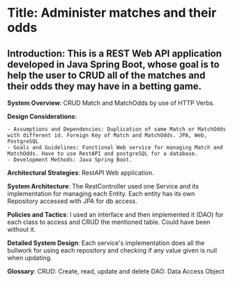 # Title: Administer matches and their odds

## Introduction: This is a REST Web API application developed in Java Spring Boot, whose goal is to help the user to CRUD all of the matches and their odds they may have in a betting game.

**System Overview**: CRUD Match and MatchOdds by use of HTTP Verbs.

**Design Considerations**:

    - Assumptions and Dependencies: Duplication of same Match or MatchOdds with different id. Foreign Key of Match and MatchOdds. JPA, Web, PostgreSQL
    - Goals and Guidelines: Functional Web service for managing Match and MatchOdds. Have to use RestAPI and postgreSQL for a database.
    - Development Methods: Java Spring Boot.
    
**Architectural Strategies**: RestAPI Web application.

**System Architecture**: The RestController used one Service and its implementation for managing each Entity. Each entity has its own Repository accessed with JPA for db access.

**Policies and Tactics**: I used an interface and then implemented it (DAO) for each class to access and CRUD the mentioned table. Could have been without it.

**Detailed System Design**: Each service's implementation does all the bullwork for using each repository and checking if any value given is null when updating.

**Glossary**:
	CRUD: Create, read, update and delete
	DAO: Data Access Object
